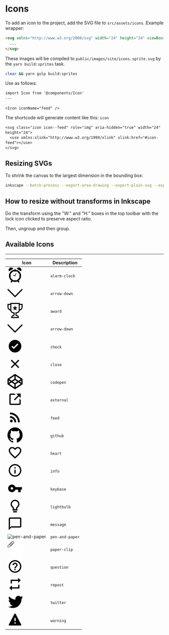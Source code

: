 # Icons

To add an icon to the project, add the SVG file to `src/assets/icons`. Example wrapper:

```html
<svg xmlns="http://www.w3.org/2000/svg" width="24" height="24" viewBox="0 0 24 24">
  ...
</svg>
```

These images will be compiled to `public/images/site/icons.sprite.svg` by the `yarn build:sprites` task.

```bash
clear && yarn gulp build:sprites
```

Use as follows:

```astro
import Icon from '@components/Icon'
---

<Icon iconName="feed" />
```

The shortcode will generate content like this: `icon`

```
<svg class="icon icon--feed" role="img" aria-hidden="true" width="24" height="24">
  <use xmlns:xlink="http://www.w3.org/1999/xlink" xlink:href="#icon-feed"></use>
</svg>
```

## Resizing SVGs

To shrink the canvas to the largest dimension in the bounding box:

```bash
inkscape --batch-process --export-area-drawing --export-plain-svg --export-filename=src/assets/icons/output.svg src/assets/icons/paper-clip.svg
```

## How to resize without transforms in Inkscape

Do the transform using the "W:" and "H:" boxes in the top toolbar with the lock icon clicked to preserve aspect ratio.

Then, ungroup and then group.

## Available Icons

---
| Icon | Description |
| ---- | ----------- |
| ![alarm-clock](../src/assets/icons/alarm-clock.svg) | `alarm-clock` |
| ![arrow-down](../src/assets/icons/arrow-down.svg) | `arrow-down` |
| ![award](../src/assets/icons/award.svg) | `award` |
| ![arrow-down](../src/assets/icons/arrow-down.svg) | `arrow-down` |
| ![check](../src/assets/icons/check.svg) | `check` |
| ![close](../src/assets/icons/close.svg) | `close` |
| ![codepen](../src/assets/icons/codepen.svg) | `codepen` |
| ![external](../src/assets/icons/external.svg) | `external` |
| ![feed](../src/assets/icons/feed.svg) | `feed` |
| ![github](../src/assets/icons/github.svg) | `github` |
| ![heart](../src/assets/icons/heart.svg) | `heart` |
| ![info](../src/assets/icons/info.svg) | `info` |
| ![keybase](../src/assets/icons/keybase.svg) | `keybase` |
| ![lightbulb](../src/assets/icons/lightbulb.svg) | `lightbulb` |
| ![message](../src/assets/icons/message.svg) | `message` |
| ![pen-and-paper](../src/assets/icons/pen-and-paper.svg) | `pen-and-paper` |
| ![paper-clip](../src/assets/icons/paper-clip.svg) | `paper-clip` |
| ![question](../src/assets/icons/question.svg) | `question` |
| ![repost](../src/assets/icons/repost.svg) | `repost` |
| ![twitter](../src/assets/icons/twitter.svg) | `twitter` |
| ![warning](../src/assets/icons/warning.svg) | `warning` |


